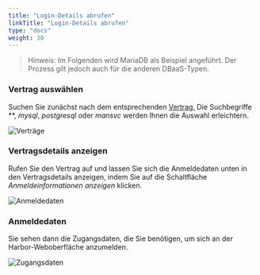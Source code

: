 ```yaml
---
title: "Login-Details abrufen"
linkTitle: "Login-Details abrufen"
type: "docs"
weight: 30
---
```


> Hinweis: Im Folgenden wird MariaDB als Beispiel angeführt. Der Prozess gilt jedoch auch für die anderen DBaaS-Typen.

### Vertrag auswählen

Suchen Sie zunächst nach dem entsprechenden [Vertrag.](https://customerservice.plusserver.com/billing/contracts)
Die Suchbegriffe **, *mysql*, *postgresql* oder *mansvc* werden Ihnen die Auswahl erleichtern.

![Verträge](/images/content/04-msl/de/databases/get_credentials/1-contracts.png)

### Vertragsdetails anzeigen

Rufen Sie den Vertrag auf und lassen Sie sich die Anmeldedaten unten in den Vertragsdetails anzeigen, indem Sie auf die Schaltfläche *Anmeldeinformationen anzeigen* klicken.

![Anmeldedaten](/images/content/04-msl/de/databases/get_credentials/2-show-credentials.png)

### Anmeldedaten

Sie sehen dann die Zugangsdaten, die Sie benötigen, um sich an der Harbor-Weboberfläche anzumelden.

![Zugangsdaten](/images/content/04-msl/de/databases/get_credentials/3-credentials-view.png)
